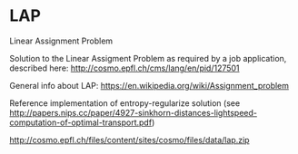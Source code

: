 # LAP
Linear Assignment Problem

Solution to the Linear Assigment Problem as required by a job application, described here:
http://cosmo.epfl.ch/cms/lang/en/pid/127501

General info about LAP:
https://en.wikipedia.org/wiki/Assignment_problem

Reference implementation of entropy-regularize solution
(see http://papers.nips.cc/paper/4927-sinkhorn-distances-lightspeed-computation-of-optimal-transport.pdf)

http://cosmo.epfl.ch/files/content/sites/cosmo/files/data/lap.zip
